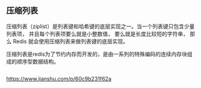 ## 压缩列表



 压缩列表（ziplist）是列表键和哈希键的底层实现之一。当一个列表键只包含少量列表项， 并且每个列表项要么就是小整数值， 要么就是长度比较短的字符串， 那么 Redis 就会使用压缩列表来做列表键的底层实现。



压缩列表是redis为了节约内存而开发的，是由一系列的特殊编码的连续内存块组成的顺序型数据结构。

![]()





https://www.jianshu.com/p/60c9b231f62a